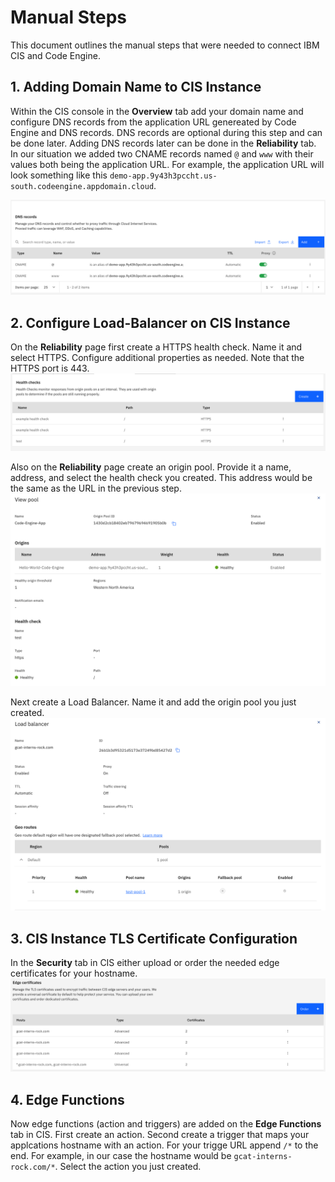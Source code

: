 # Manual Steps
This document outlines the manual steps that were needed to connect IBM CIS and Code Engine.

## 1. Adding Domain Name to CIS Instance
Within the CIS console in the **Overview** tab add your domain name and configure DNS records from the application URL genereated by Code Engine and DNS records. DNS records are optional during this step and can be done later. Adding DNS records later can be done in the **Reliability** tab. In our situation we added two CNAME records named `@` and `www` with their values both being the application URL. For example, the application URL will look something like this `demo-app.9y43h3pccht.us-south.codeengine.appdomain.cloud`.

![DNS Records in CIS Console](./images/dns-records.png)

## 2. Configure Load-Balancer on CIS Instance
On the **Reliability** page first create a HTTPS health check. Name it and select HTTPS. Configure additional properties as needed. Note that the HTTPS port is 443.
![Health Check](./images/health-check.png)

Also on the **Reliability** page create an origin pool. Provide it a name, address, and select the health check you created. This address would be the same as the URL in the previous step. 
![Origin Pool in CIS Console](./images/origin-pool.png)

Next create a Load Balancer. Name it and add the origin pool you just created.
![Load Balancer in CIS Console](./images/load-balancer.png)

## 3. CIS Instance TLS Certificate Configuration
In the **Security** tab in CIS either upload or order the needed edge certificates for your hostname.
![Edge Certificates](./images/edge-certificates.png)

## 4. Edge Functions
Now edge functions (action and triggers) are added on the **Edge Functions** tab in CIS. First create an action. Second create a trigger that maps your applcations hostname with an action. For your trigge URL append `/*` to the end. For example, in our case the hostname would be `gcat-interns-rock.com/*`. Select the action you just created. 